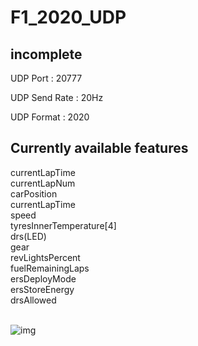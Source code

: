 # F1_2020_UDP
<h2>incomplete</h2>

UDP Port : 20777

UDP Send Rate : 20Hz

UDP Format : 2020

<h2>Currently available features</h2>
currentLapTime<br>
currentLapNum<br>
carPosition<br>
currentLapTime<br>
speed<br>
tyresInnerTemperature[4]<br>
drs(LED)<br>
gear<br>
revLightsPercent<br>
fuelRemainingLaps<br>
ersDeployMode<br>
ersStoreEnergy<br>
drsAllowed<br><br>


![img](https://user-images.githubusercontent.com/81542666/136489687-3cc790bf-3f05-4c0c-aa5a-2a6de575a96b.png)

